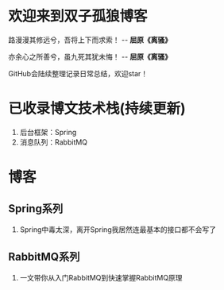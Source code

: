 # 欢迎来到双子孤狼博客

路漫漫其修远兮，吾将上下而求索！  -- **屈原《离骚》**

亦余心之所善兮，虽九死其犹未悔！  -- **屈原《离骚》**

GitHub会陆续整理记录日常总结，欢迎star！

# 已收录博文技术栈(持续更新)
1. 后台框架：Spring
2. 消息队列：RabbitMQ

# 博客
## Spring系列
1. Spring中毒太深，离开Spring我居然连最基本的接口都不会写了

## RabbitMQ系列
1. 一文带你从入门RabbitMQ到快速掌握RabbitMQ原理
